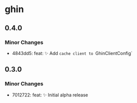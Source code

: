 # ghin

## 0.4.0

### Minor Changes

- 4843dd5: feat: ✨ Add `cache client to `GhinClientConfig`

## 0.3.0

### Minor Changes

- 7012722: feat: ✨ Initial alpha release
